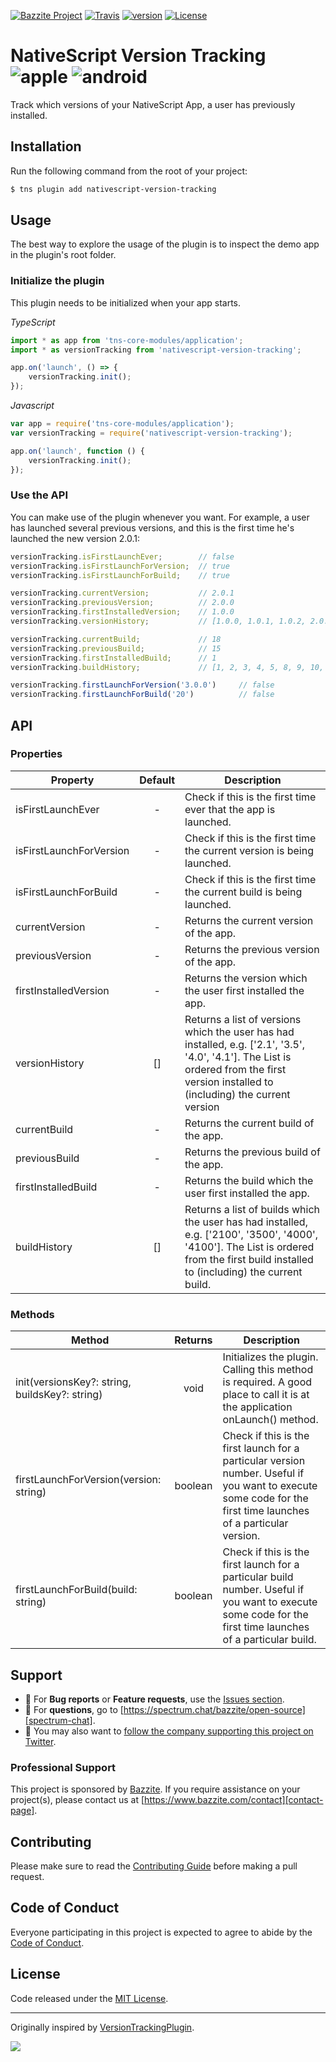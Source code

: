 [![Bazzite Project](https://img.shields.io/badge/Bazzite-project-blue.svg)](https://www.bazzite.com/docs/nativescript-version-tracking?utm_source=github&utm_medium=readme&utm_campaign=nativescript-version-tracking)
[![Travis](https://img.shields.io/travis/bazzite/nativescript-version-tracking/master.svg)](https://travis-ci.org/bazzite/nativescript-version-tracking)
[![version](https://img.shields.io/npm/v/nativescript-version-tracking.svg)](https://www.npmjs.com/package/nativescript-version-tracking)
[![License](https://img.shields.io/badge/license-MIT-blue.svg)](https://www.bazzite.com/docs/nativescript-version-tracking/license?utm_source=github&utm_medium=readme&utm_campaign=nativescript-version-tracking)

# NativeScript Version Tracking ![apple](https://cdn3.iconfinder.com/data/icons/picons-social/57/16-apple-32.png) ![android](https://cdn4.iconfinder.com/data/icons/logos-3/228/android-32.png) 

Track which versions of your NativeScript App, a user has previously installed.

## Installation

Run the following command from the root of your project:

```bash
$ tns plugin add nativescript-version-tracking
```

## Usage 

The best way to explore the usage of the plugin is to inspect the demo app in the plugin's root folder.

### Initialize the plugin

This plugin needs to be initialized when your app starts.

*TypeScript*

```typescript
import * as app from 'tns-core-modules/application';
import * as versionTracking from 'nativescript-version-tracking';

app.on('launch', () => {
    versionTracking.init();
});
```

*Javascript*

```javascript
var app = require('tns-core-modules/application');
var versionTracking = require('nativescript-version-tracking');

app.on('launch', function () {
    versionTracking.init();
});	
```

### Use the API

You can make use of the plugin whenever you want. For example, a user has launched several previous versions, and this is the first time he's launched the new version 2.0.1:

```javascript
versionTracking.isFirstLaunchEver;        // false
versionTracking.isFirstLaunchForVersion;  // true
versionTracking.isFirstLaunchForBuild;    // true

versionTracking.currentVersion;           // 2.0.1
versionTracking.previousVersion;          // 2.0.0
versionTracking.firstInstalledVersion;    // 1.0.0
versionTracking.versionHistory;           // [1.0.0, 1.0.1, 1.0.2, 2.0.0, 2.0.1]

versionTracking.currentBuild;             // 18
versionTracking.previousBuild;            // 15
versionTracking.firstInstalledBuild;      // 1
versionTracking.buildHistory;             // [1, 2, 3, 4, 5, 8, 9, 10, 11, 13, 15, 18]

versionTracking.firstLaunchForVersion('3.0.0')     // false
versionTracking.firstLaunchForBuild('20')          // false
```

## API


### Properties

| Property                | Default | Description                                                                                                                                                                             |
|-------------------------|:-------:|-----------------------------------------------------------------------------------------------------------------------------------------------------------------------------------------|
| isFirstLaunchEver       |    -    | Check if this is the first time ever that the app is launched.                                                                                                                          |
| isFirstLaunchForVersion |    -    | Check if this is the first time the current version is being launched.                                                                                                                  |
| isFirstLaunchForBuild   |    -    | Check if this is the first time the current build is being launched.                                                                                                                    |
| currentVersion          |    -    | Returns the current version of the app.                                                                                                                                                 |
| previousVersion         |    -    | Returns the previous version of the app.                                                                                                                                                |
| firstInstalledVersion   |    -    | Returns the version which the user first installed the app.                                                                                                                             |
| versionHistory          |    []   | Returns a list of versions which the user has had installed, e.g. ['2.1', '3.5', '4.0', '4.1']. The List is ordered from the first version installed to (including) the current version |
| currentBuild            |    -    | Returns the current build of the app.                                                                                                                                                   |
| previousBuild           |    -    | Returns the previous build of the app.                                                                                                                                                  |
| firstInstalledBuild     |    -    | Returns the build which the user first installed the app.                                                                                                                               |
| buildHistory            |    []   | Returns a list of builds which the user has had installed, e.g. ['2100', '3500', '4000', '4100']. The List is ordered from the first build installed to (including) the current build.  |
### Methods

| Method                                         | Returns | Description                                                                                                                                                     |
|------------------------------------------------|:-------:|-----------------------------------------------------------------------------------------------------------------------------------------------------------------|
| init(versionsKey?: string, buildsKey?: string) |   void  | Initializes the plugin. Calling this method is required. A good place to call it is at the application onLaunch() method.                                       |
| firstLaunchForVersion(version: string)         | boolean | Check if this is the first launch for a particular version number. Useful if you want to execute some code for the first time launches of a particular version. |
| firstLaunchForBuild(build: string)             | boolean | Check if this is the first launch for a particular build number. Useful if you want to execute some code for the first time launches of a particular build.     |

## Support

- 🐞 For **Bug reports** or **Feature requests**, use the [Issues section][issues].
- 💬 For **questions**, go to [https://spectrum.chat/bazzite/open-source][spectrum-chat].
- 🚀 You may also want to [follow the company supporting this project on Twitter][twitter].

### Professional Support

This project is sponsored by [Bazzite][bazzite-website]. If you require assistance on your project(s), please contact us at [https://www.bazzite.com/contact][contact-page].

## Contributing

Please make sure to read the [Contributing Guide][contributing] before making a pull request.

## Code of Conduct

Everyone participating in this project is expected to agree to abide by the [Code of Conduct][code-of-conduct].

## License

Code released under the [MIT License][license-page].

---

Originally inspired by [VersionTrackingPlugin](https://github.com/colbylwilliams/VersionTrackingPlugin).


![](https://ga-beacon.appspot.com/UA-65885578-17/bazzite/nativescript-version-tracking?pixel)


[contributing]: https://www.bazzite.com/docs/nativescript-version-tracking/contributing?utm_source=github&utm_medium=readme&utm_campaign=nativescript-version-tracking
[code-of-conduct]: https://www.bazzite.com/open-source/code-of-conduct?utm_source=github&utm_medium=readme&utm_campaign=nativescript-version-tracking
[issues]: https://github.com/bazzite/nativescript-version-tracking/issues
[twitter]: https://twitter.com/BazziteTech
[spectrum-chat]: https://spectrum.chat/bazzite/login?r=https://spectrum.chat/bazzite/open-source
[bazzite-website]: https://www.bazzite.com?utm_source=github&utm_medium=readme&utm_campaign=nativescript-version-tracking
[contact-page]: https://www.bazzite.com/contact?utm_source=github&utm_medium=readme&utm_campaign=nativescript-version-tracking
[license-page]: https://www.bazzite.com/docs/nativescript-version-tracking/license?utm_source=github&utm_medium=readme&utm_campaign=nativescript-version-tracking
